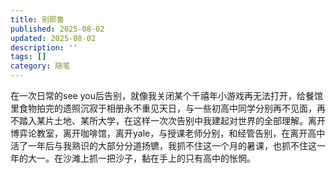 ```yaml
---
title: 别耶鲁
published: 2025-08-02
updated: 2025-08-02
description: ''
tags: []
category: 随笔
---
```


在一次日常的see you后告别，就像我关闭某个千禧年小游戏再无法打开，给餐馆里食物拍完的遗照沉寂于相册永不重见天日，与一些初高中同学分别再不见面，再不踏入某片土地、某所大学，在这样一次次告别中我建起对世界的全部理解。离开博弈论教室，离开咖啡馆，离开yale，与授课老师分别，和经管告别，在离开高中活了一年后与我熟识的大部分分道扬镳，我抓不住这一个月的暑课，也抓不住这一年的大一。在沙滩上抓一把沙子，黏在手上的只有高中的怅惘。